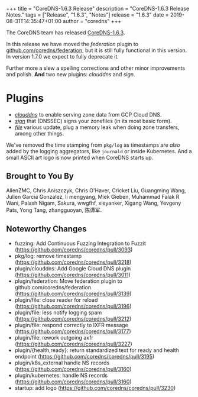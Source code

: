 +++
title = "CoreDNS-1.6.3 Release"
description = "CoreDNS-1.6.3 Release Notes."
tags = ["Release", "1.6.3", "Notes"]
release = "1.6.3"
date = 2019-08-31T14:35:47+01:00
author = "coredns"
+++

The CoreDNS team has released
[CoreDNS-1.6.3](https://github.com/coredns/coredns/releases/tag/v1.6.3).

In this release we have moved the *federation* plugin to
[github.com/coredns/federation](https://github.com/coredns/federation), but it is still fully
functional in this version. In version 1.7.0 we expect to fully deprecate it.

Further more a slew a spelling corrections and other minor improvements and polish. **And** two new
plugins: *clouddns* and *sign*.

# Plugins

* [*clouddns*](/plugins/clouddns) to enable serving zone data from GCP Cloud DNS.
* [*sign*](/plugins/sign) that (DNSSEC) signs your zonefiles (in its most basic form).
* [*file*](/plugins/file) various update, plug a memory leak when doing zone transfers, among other
  things.

We've removed the time stamping from `pkg/log` as timestamps are *also* added by the logging
aggregators, like `journald` or inside Kubernetes. And a small ASCII art logo is now printed when
CoreDNS starts up.

## Brought to You By

AllenZMC,
Chris Aniszczyk,
Chris O'Haver,
Cricket Liu,
Guangming Wang,
Julien Garcia Gonzalez,
li mengyang,
Miek Gieben,
Muhammad Falak R Wani,
Palash Nigam,
Sakura,
wwgfhf,
xieyanker,
Xigang Wang,
Yevgeny Pats,
Yong Tang,
zhangguoyan,
陈谭军.


## Noteworthy Changes

* fuzzing: Add Continuous Fuzzing Integration to Fuzzit (https://github.com/coredns/coredns/pull/3093)
* pkg/log: remove timestamp (https://github.com/coredns/coredns/pull/3218)
* plugin/clouddns: Add Google Cloud DNS plugin (https://github.com/coredns/coredns/pull/3011)
* plugin/federation: Move federation plugin to github.com/coredns/federation (https://github.com/coredns/coredns/pull/3139)
* plugin/file: close reader for reload (https://github.com/coredns/coredns/pull/3196)
* plugin/file: less notify logging spam (https://github.com/coredns/coredns/pull/3212)
* plugin/file: respond correctly to IXFR message (https://github.com/coredns/coredns/pull/3177)
* plugin/file: rework outgoing axfr (https://github.com/coredns/coredns/pull/3227)
* plugin/{health,ready}: return standardized text for ready and health endpoint (https://github.com/coredns/coredns/pull/3195)
* plugin/k8s_external handle NS records (https://github.com/coredns/coredns/pull/3160)
* plugin/kubernetes: handle NS records (https://github.com/coredns/coredns/pull/3160)
* startup: add logo (https://github.com/coredns/coredns/pull/3230)
